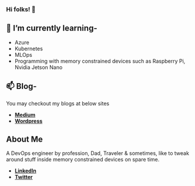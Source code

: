 ### Hi folks! 👋

## 🌱 I’m currently learning-
- Azure 
- Kubernetes
- MLOps
- Programming with memory constrained devices such as Raspberry Pi, Nvidia Jetson Nano

## 📫 Blog-
  You may checkout my blogs at below sites</br>
- [**Medium**](https://renjithvr11.medium.com/)
- [**Wordpress**](https://myownpicloud.wordpress.com/)

## About Me
A DevOps engineer by profession, Dad, Traveler & sometimes, like to tweak around stuff inside memory constrained devices on spare time. </br>
- [**LinkedIn**](https://www.linkedin.com/in/rvr88/)
- [**Twitter**](https://twitter.com/mysticrenji/)

<!--
**mysticrenji/mysticrenji** is a ✨ _special_ ✨ repository because its `README.md` (this file) appears on your GitHub profile.

Here are some ideas to get you started:

- 🔭 I’m currently working on ...
- 🌱 I’m currently learning ...
- 👯 I’m looking to collaborate on ...
- 🤔 I’m looking for help with ...
- 💬 Ask me about ...
- 📫 How to reach me: ...
- 😄 Pronouns: ...
- ⚡ Fun fact: ...
-->
